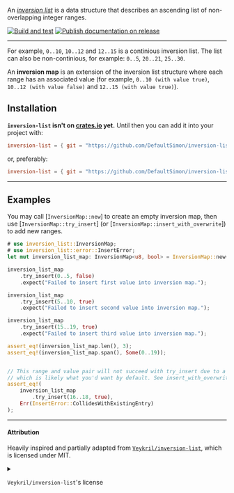 An [*inversion list*](https://en.wikipedia.org/wiki/Inversion_list) is a data structure that describes an ascending list of non-overlapping integer ranges.

[![Build and test](https://github.com/DefaultSimon/inversion-list/actions/workflows/rust.yml/badge.svg)](https://github.com/DefaultSimon/inversion-list/actions/workflows/rust.yml)
[![Publish documentation on release](https://github.com/DefaultSimon/inversion-list/actions/workflows/docs.yml/badge.svg?event=page_build)](https://github.com/DefaultSimon/inversion-list/actions/workflows/docs.yml)

---

For example, `0..10`, `10..12` and `12..15` is a continious inversion list.
The list can also be non-continious, for example: `0..5`, `20..21`, `25..30`.

An **inversion map** is an extension of the inversion list structure where each range has an associated value
(for example, `0..10 (with value true)`, `10..12 (with value false)` and `12..15 (with value true)`).

## Installation
**`inversion-list` isn't on [crates.io](https://crates.io/) yet.** Until then you can add it into your project with:
```toml
inversion-list = { git = "https://github.com/DefaultSimon/inversion-list" }
```

or, preferably:

```toml
inversion-list = { git = "https://github.com/DefaultSimon/inversion-list", rev = "commit hash here" }
```

---

## Examples
You may call [`InversionMap::new`] to create an empty inversion map, then use [`InversionMap::try_insert`]
(or [`InversionMap::insert_with_overwrite`]) to add new ranges.

```rust
# use inversion_list::InversionMap;
# use inversion_list::error::InsertError;
let mut inversion_list_map: InversionMap<u8, bool> = InversionMap::new();

inversion_list_map
    .try_insert(0..5, false)
    .expect("Failed to insert first value into inversion map.");

inversion_list_map
    .try_insert(5..10, true)
    .expect("Failed to insert second value into inversion map.");

inversion_list_map
    .try_insert(15..19, true)
    .expect("Failed to insert third value into inversion map.");

assert_eq!(inversion_list_map.len(), 3);
assert_eq!(inversion_list_map.span(), Some(0..19));


// This range and value pair will not succeed with try_insert due to a collision,
// which is likely what you'd want by default. See insert_with_overwrite for alternatives.
assert_eq!(
    inversion_list_map
        .try_insert(16..18, true),
    Err(InsertError::CollidesWithExistingEntry)
);
```

---

#### Attribution

Heavily inspired and partially adapted from
[`Veykril/inversion-list`](https://github.com/Veykril/inversion-list),
which is licensed under MIT.

<details>
<summary>

`Veykril/inversion-list`'s license</summary>

```markdown
MIT License

Copyright (c) 2020-2022 Lukas Wirth <Veykril>

Permission is hereby granted, free of charge, to any person obtaining a copy
of this software and associated documentation files (the "Software"), to deal
in the Software without restriction, including without limitation the rights
to use, copy, modify, merge, publish, distribute, sublicense, and/or sell
copies of the Software, and to permit persons to whom the Software is
furnished to do so, subject to the following conditions:

The above copyright notice and this permission notice shall be included in all
copies or substantial portions of the Software.

THE SOFTWARE IS PROVIDED "AS IS", WITHOUT WARRANTY OF ANY KIND, EXPRESS OR
IMPLIED, INCLUDING BUT NOT LIMITED TO THE WARRANTIES OF MERCHANTABILITY,
FITNESS FOR A PARTICULAR PURPOSE AND NONINFRINGEMENT. IN NO EVENT SHALL THE
AUTHORS OR COPYRIGHT HOLDERS BE LIABLE FOR ANY CLAIM, DAMAGES OR OTHER
LIABILITY, WHETHER IN AN ACTION OF CONTRACT, TORT OR OTHERWISE, ARISING FROM,
OUT OF OR IN CONNECTION WITH THE SOFTWARE OR THE USE OR OTHER DEALINGS IN THE
SOFTWARE.
```
</details>